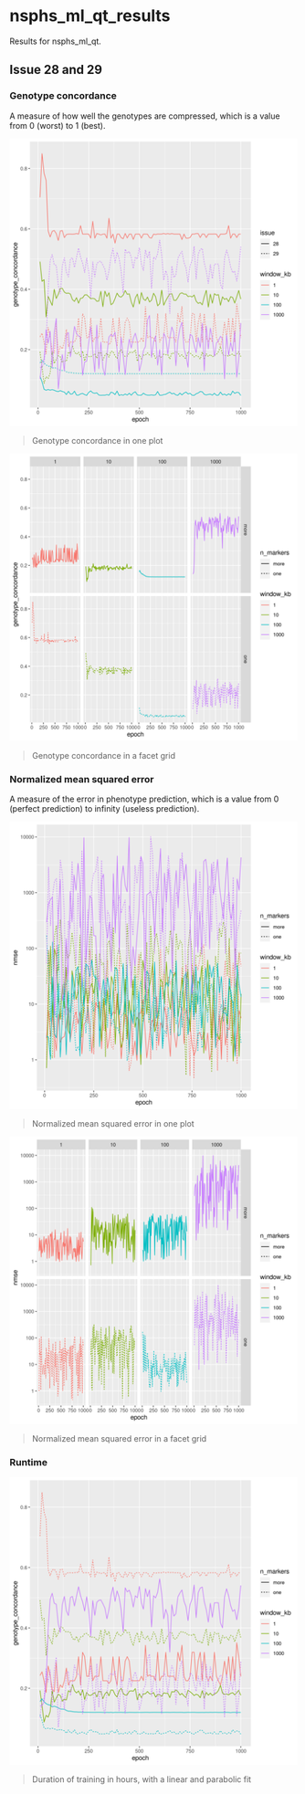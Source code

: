 # nsphs_ml_qt_results

Results for nsphs_ml_qt.

## Issue 28 and 29

### Genotype concordance

A measure of how well the genotypes are compressed,
which is a value from 0 (worst) to 1 (best).

![](genotype_concordance_28_and_29_1_plot.png)

> Genotype concordance in one plot

![](genotype_concordance_28_and_29_facet_grid.png)

> Genotype concordance in a facet grid

### Normalized mean squared error

A measure of the error in phenotype prediction,
which is a value from 0 (perfect prediction) to infinity (useless prediction).

![](nmse_28_and_29_1_plot.png)

> Normalized mean squared error in one plot

![](nmse_28_and_29_facet_grid.png)

> Normalized mean squared error in a facet grid

### Runtime

![](runtime_hours_28_and_29_1_plot.png)

> Duration of training in hours, with a linear and parabolic fit




